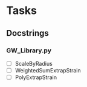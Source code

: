# Tasks
## Docstrings
### GW_Library.py
- [ ] ScaleByRadius
- [ ] WeightedSumExtrapStrain
- [ ] PolyExtrapStrain
